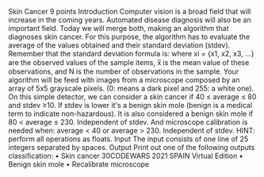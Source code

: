 Skin Cancer
9 points
Introduction
Computer vision is a broad field that will increase in the coming years. Automated disease
diagnosis will also be an important field. Today we will merge both, making an algorithm that
diagnoses skin cancer. For this purpose, the algorithm has to evaluate the average of the values
obtained and their standard deviation (stdev).
Remember that the standard deviation formula is:
where xi = {x1, x2, x3, ...} are the observed values of the sample items, x̅ is the mean value of these
observations, and N is the number of observations in the sample.
Your algorithm will be feed with images from a microscope composed by an array of 5x5 grayscale
pixels. (0: means a dark pixel and 255: a white one).
On this simple detector, we can consider a skin cancer if 40 ≤ average ≤ 80 and stdev ≥10. If stdev
is lower it's a benign skin mole (benign is a medical term to indicate non-hazardous).
It is also considered a benign skin mole if 80 < average ≤ 230. Independent of stdev.
And microscope calibration is needed when: average < 40 or average > 230. Independent of stdev.
HINT: perform all operations as
floats.
Input
The input consists of one line of 25 integers separated by spaces.
Output
Print out one of the following outputs classification:
•
Skin cancer
30CODEWARS 2021
SPAIN Virtual Edition
• Benign skin mole
• Recalibrate microscope